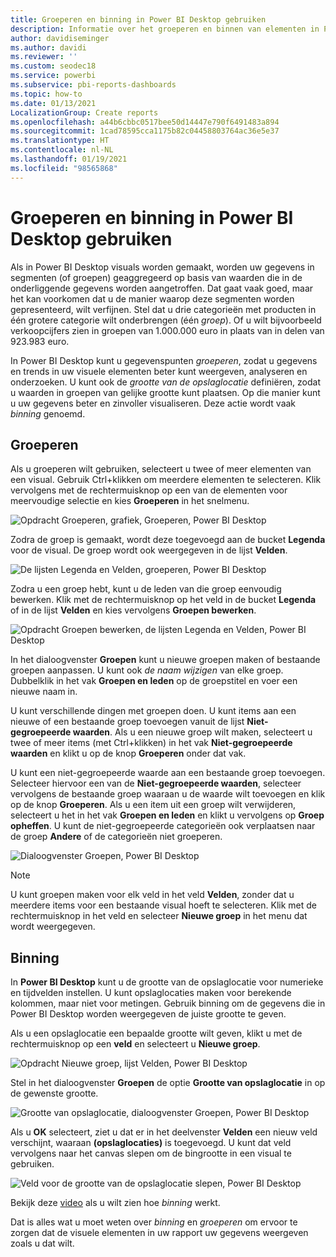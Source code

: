```yaml
---
title: Groeperen en binning in Power BI Desktop gebruiken
description: Informatie over het groeperen en binnen van elementen in Power BI Desktop
author: davidiseminger
ms.author: davidi
ms.reviewer: ''
ms.custom: seodec18
ms.service: powerbi
ms.subservice: pbi-reports-dashboards
ms.topic: how-to
ms.date: 01/13/2021
LocalizationGroup: Create reports
ms.openlocfilehash: a44b6cbbc0517bee50d14447e790f6491483a894
ms.sourcegitcommit: 1cad78595cca1175b82c04458803764ac36e5e37
ms.translationtype: HT
ms.contentlocale: nl-NL
ms.lasthandoff: 01/19/2021
ms.locfileid: "98565868"
---
```

# <a name="use-grouping-and-binning-in-power-bi-desktop"></a>Groeperen en binning in Power BI Desktop gebruiken
Als in Power BI Desktop visuals worden gemaakt, worden uw gegevens in segmenten (of groepen) geaggregeerd op basis van waarden die in de onderliggende gegevens worden aangetroffen. Dat gaat vaak goed, maar het kan voorkomen dat u de manier waarop deze segmenten worden gepresenteerd, wilt verfijnen. Stel dat u drie categorieën met producten in één grotere categorie wilt onderbrengen (één *groep*). Of u wilt bijvoorbeeld verkoopcijfers zien in groepen van 1.000.000 euro in plaats van in delen van 923.983 euro.

In Power BI Desktop kunt u gegevenspunten *groeperen*, zodat u gegevens en trends in uw visuele elementen beter kunt weergeven, analyseren en onderzoeken. U kunt ook de *grootte van de opslaglocatie* definiëren, zodat u waarden in groepen van gelijke grootte kunt plaatsen. Op die manier kunt u uw gegevens beter en zinvoller visualiseren. Deze actie wordt vaak *binning* genoemd.

## <a name="using-grouping"></a>Groeperen
Als u groeperen wilt gebruiken, selecteert u twee of meer elementen van een visual. Gebruik Ctrl+klikken om meerdere elementen te selecteren. Klik vervolgens met de rechtermuisknop op een van de elementen voor meervoudige selectie en kies **Groeperen** in het snelmenu.

![Opdracht Groeperen, grafiek, Groeperen, Power BI Desktop](media/desktop-grouping-and-binning/grouping-binning_1.png)

Zodra de groep is gemaakt, wordt deze toegevoegd aan de bucket **Legenda** voor de visual. De groep wordt ook weergegeven in de lijst **Velden**.

![De lijsten Legenda en Velden, groeperen, Power BI Desktop](media/desktop-grouping-and-binning/grouping-binning_2.png)

Zodra u een groep hebt, kunt u de leden van die groep eenvoudig bewerken. Klik met de rechtermuisknop op het veld in de bucket **Legenda** of in de lijst **Velden** en kies vervolgens **Groepen bewerken**.

![Opdracht Groepen bewerken, de lijsten Legenda en Velden, Power BI Desktop](media/desktop-grouping-and-binning/grouping-binning_3.png)

In het dialoogvenster **Groepen** kunt u nieuwe groepen maken of bestaande groepen aanpassen. U kunt ook *de naam wijzigen* van elke groep. Dubbelklik in het vak **Groepen en leden** op de groepstitel en voer een nieuwe naam in.

U kunt verschillende dingen met groepen doen. U kunt items aan een nieuwe of een bestaande groep toevoegen vanuit de lijst **Niet-gegroepeerde waarden**. Als u een nieuwe groep wilt maken, selecteert u twee of meer items (met Ctrl+klikken) in het vak **Niet-gegroepeerde waarden** en klikt u op de knop **Groeperen** onder dat vak.

U kunt een niet-gegroepeerde waarde aan een bestaande groep toevoegen. Selecteer hiervoor een van de **Niet-gegroepeerde waarden**, selecteer vervolgens de bestaande groep waaraan u de waarde wilt toevoegen en klik op de knop **Groeperen**. Als u een item uit een groep wilt verwijderen, selecteert u het in het vak **Groepen en leden** en klikt u vervolgens op **Groep opheffen**. U kunt de niet-gegroepeerde categorieën ook verplaatsen naar de groep **Andere** of de categorieën niet groeperen.

![Dialoogvenster Groepen, Power BI Desktop](media/desktop-grouping-and-binning/grouping-binning_4.png)

> [!NOTE]
> U kunt groepen maken voor elk veld in het veld **Velden**, zonder dat u meerdere items voor een bestaande visual hoeft te selecteren. Klik met de rechtermuisknop in het veld en selecteer **Nieuwe groep** in het menu dat wordt weergegeven.

## <a name="using-binning"></a>Binning
In **Power BI Desktop** kunt u de grootte van de opslaglocatie voor numerieke en tijdvelden instellen. U kunt opslaglocaties maken voor berekende kolommen, maar niet voor metingen. Gebruik binning om de gegevens die in Power BI Desktop worden weergegeven de juiste grootte te geven.

Als u een opslaglocatie een bepaalde grootte wilt geven, klikt u met de rechtermuisknop op een **veld** en selecteert u **Nieuwe groep**.

![Opdracht Nieuwe groep, lijst Velden, Power BI Desktop](media/desktop-grouping-and-binning/grouping-binning_5.png)

Stel in het dialoogvenster **Groepen** de optie **Grootte van opslaglocatie** in op de gewenste grootte.

![Grootte van opslaglocatie, dialoogvenster Groepen, Power BI Desktop](media/desktop-grouping-and-binning/grouping-binning_6.png)

Als u **OK** selecteert, ziet u dat er in het deelvenster **Velden** een nieuw veld verschijnt, waaraan **(opslaglocaties)** is toegevoegd. U kunt dat veld vervolgens naar het canvas slepen om de bingrootte in een visual te gebruiken.

![Veld voor de grootte van de opslaglocatie slepen, Power BI Desktop](media/desktop-grouping-and-binning/grouping-binning_7.png)

Bekijk deze [video](https://www.youtube.com/watch?v=BRvdZSfO0DY) als u wilt zien hoe *binning* werkt.

Dat is alles wat u moet weten over *binning* en *groeperen* om ervoor te zorgen dat de visuele elementen in uw rapport uw gegevens weergeven zoals u dat wilt.
